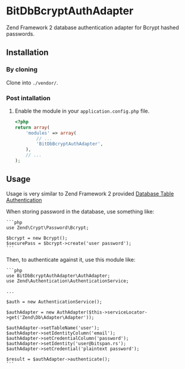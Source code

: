 BitDbBcryptAuthAdapter
======================

Zend Framework 2 database authentication adapter for Bcrypt hashed passwords.
 
Installation
------------

### By cloning

Clone into `./vendor/`.

### Post intallation

1. Enable the module in your `application.config.php` file.

    ```php
    <?php
    return array(
        'modules' => array(
            // ...
            'BitDbBcryptAuthAdapter',
        ),
        // ...
    );
    ```

Usage
-----

Usage is very similar to Zend Framework 2 provided [Database Table Authentication](http://framework.zend.com/manual/2.3/en/modules/zend.authentication.adapter.dbtable.html)

When storing password in the database, use something like:

	```php
	use Zend\Crypt\Password\Bcrypt;
    
    $bcrypt = new Bcrypt();
    $securePass = $bcrypt->create('user password');
    ```

Then, to authenticate against it, use this module like:

	```php
	use BitDbBcryptAuthAdapter\AuthAdapter;
    use Zend\Authentication\AuthenticationService;
	
	...
	
	$auth = new AuthenticationService();
	
	$authAdapter = new AuthAdapter($this->serviceLocator->get('Zend\Db\Adapter\Adapter'));
	
	$authAdapter->setTableName('user');
	$authAdapter->setIdentityColumn('email');
	$authAdapter->setCredentialColumn('password');
	$authAdapter->setIdentity('user@bitspan.rs');
	$authAdapter->setCredential('plaintext password');
	
	$result = $authAdapter->authenticate();
	```
